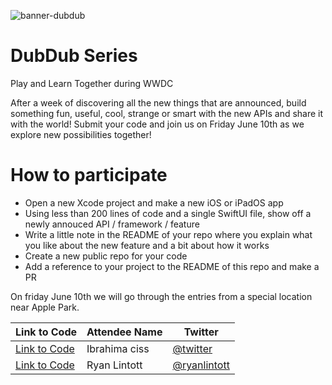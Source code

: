 ![banner-dubdub](https://user-images.githubusercontent.com/170948/172692793-959c85ba-c0a4-491d-ab3e-af038c33473e.png)

# DubDub Series

Play and Learn Together during WWDC

After a week of discovering all the new things that are announced, build something fun, useful, cool, strange or smart with the new APIs and share it with the world! Submit your code and join us on Friday June 10th as we explore new possibilities together!

# How to participate

- Open a new Xcode project and make a new iOS or iPadOS app
- Using less than 200 lines of code and a single SwiftUI file, show off a newly annouced API / framework / feature
- Write a little note in the README of your repo where you explain what you like about the new feature and a bit about how it works
- Create a new public repo for your code
- Add a reference to your project to the README of this repo and make a PR

On friday June 10th we will go through the entries from a special location near Apple Park.

| Link to Code  | Attendee Name | Twitter                                   |
|-------------|----------------|------------------------------------------------|
| [Link to Code](https://github.com/Bionik6/charabiapoc)  | Ibrahima ciss | [@twitter](https://www.twitter.com/bionik6) | <br/>
| [Link to Code](https://github.com/ryanlintott/LayoutThatFits)  | Ryan Lintott | [@ryanlintott](https://www.twitter.com/ryanlintott) | <br/>

